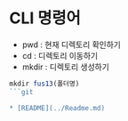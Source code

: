 # CLI 명령어

* pwd : 현재 디렉토리 확인하기
* cd : 디렉토리 이동하기
* mkdir : 디렉토리 생성하기
``` js
mkdir fus13(폴더명)
```git 

* [README](../Readme.md)